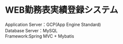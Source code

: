 # WEB勤務表実績登録システム
Application Server：GCP(App Engine Standard)<br>
Database Server：MySQL<br>
Framework:Spring MVC + Mybatis<br>


